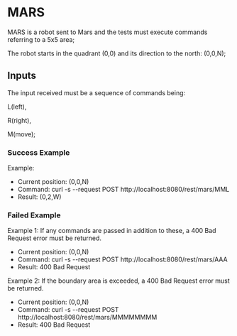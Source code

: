# MARS

MARS is a robot sent to Mars and the tests must execute commands referring to a 5x5 area;

The robot starts in the quadrant (0,0) and its direction to the north: (0,0,N);


## Inputs
The input received must be a sequence of commands being: 

L(left), 

R(right), 

M(move);


### Success Example

Example:

 - Current position: (0,0,N)
 - Command: curl -s --request POST http://localhost:8080/rest/mars/MML
 - Result: (0,2,W)


### Failed Example


Example 1: If any commands are passed in addition to these, a 400 Bad Request error must be returned.

 - Current position: (0,0,N)
 - Command: curl -s --request POST http://localhost:8080/rest/mars/AAA
 - Result:  400 Bad Request

Example 2: If the boundary area is exceeded, a 400 Bad Request error must be returned.

 - Current position: (0,0,N)
 - Command: curl -s --request POST http://localhost:8080/rest/mars/MMMMMMMM
 - Result:  400 Bad Request

